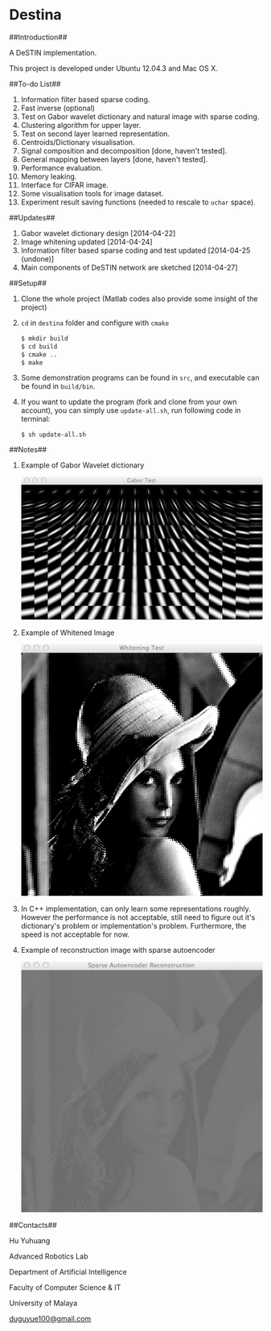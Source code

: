 Destina
=======

##Introduction##

A DeSTIN implementation.

This project is developed under Ubuntu 12.04.3 and Mac OS X.

##To-do List##

1. Information filter based sparse coding.
2. Fast inverse (optional)
3. Test on Gabor wavelet dictionary and natural image with sparse coding.
4. Clustering algorithm for upper layer.
5. Test on second layer learned representation.
6. Centroids/Dictionary visualisation.
7. Signal composition and decomposition [done, haven't tested].
8. General mapping between layers [done, haven't tested].
9. Performance evaluation.
10. Memory leaking.
11. Interface for CIFAR image.
12. Some visualisation tools for image dataset.
13. Experiment result saving functions (needed to rescale to `uchar` space).

##Updates##

1. Gabor wavelet dictionary design [2014-04-22]
2. Image whitening updated [2014-04-24]
3. Information filter based sparse coding and test updated [2014-04-25 (undone)]
4. Main components of DeSTIN network are sketched [2014-04-27]

##Setup##

1. Clone the whole project (Matlab codes also provide some insight of the project)

2. `cd` in `destina` folder and configure with `cmake`

   ```
   $ mkdir build
   $ cd build
   $ cmake ..
   $ make
   ```

3. Some demonstration programs can be found in `src`, and executable can be found in `build/bin`.

4. If you want to update the program (fork and clone from your own account), you can simply use `update-all.sh`, run following code in terminal:
   ```
   $ sh update-all.sh
   ```

##Notes##

1. Example of Gabor Wavelet dictionary

   ![Gabor Wavelet Dictionary](/resources/gabor_dictionary_32_32.png)

2. Example of Whitened Image

   ![Whitened Image](/resources/whitening.png)

3. In C++ implementation, can only learn some representations roughly. However the performance is not acceptable, still need to figure out it's dictionary's problem or implementation's problem. Furthermore, the speed is not acceptable for now.

4. Example of reconstruction image with sparse autoencoder

   ![Sparse Autoencoder Reconstruction](/resources/sparse_autoencoder_reconstruction.png)

##Contacts##

Hu Yuhuang

Advanced Robotics Lab

Department of Artificial Intelligence

Faculty of Computer Science & IT

University of Malaya

duguyue100@gmail.com
